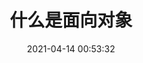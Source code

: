 ---
title: 什么是面向对象
date: 2021-04-14 00:53:32
permalink: /pages/e74409/
categories:
  - 前端博文
  - javascript基础
  - 面向对象
tags:
  -
---